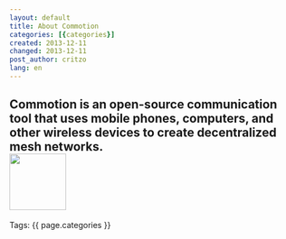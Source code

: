 ```yaml
---
layout: default
title: About Commotion
categories: [{categories}]
created: 2013-12-11
changed: 2013-12-11
post_author: critzo
lang: en
---
```

  <h2 class="rtecenter">Commotion is an open-source communication tool that uses mobile phones, computers, and other wireless devices to create decentralized mesh networks.<br />
<img alt="" class="media-image attr__typeof__foaf:Image img__fid__717 img__view_mode__media_large attr__format__media_large" height="100" src="/files/styles/large/public/commotion_logo_100x100.png?itok=zSFjnkyR" typeof="foaf:Image" width="100" /></h2>
 <div class="tags">Tags: {{ page.categories }}</div>